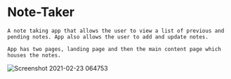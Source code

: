 # Note-Taker

    A note taking app that allows the user to view a list of previous and pending notes. App also allows the user to add and update notes.

    App has two pages, landing page and then the main content page which houses the notes.

![Screenshot 2021-02-23 064753](https://user-images.githubusercontent.com/73093272/108861001-9d0e2100-75a3-11eb-8e61-08bb2023a20f.png)
